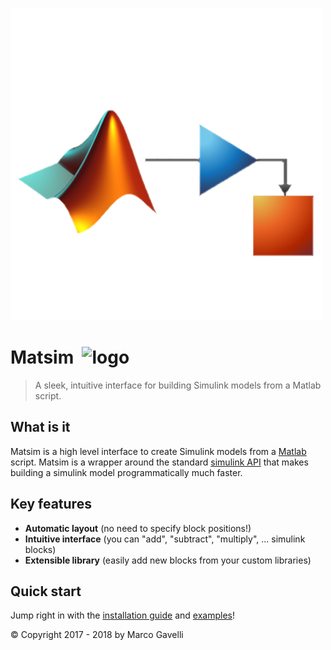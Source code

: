 ﻿![banner](/images/matsim-icon.png)

# Matsim&nbsp;&nbsp;![logo](https://img.shields.io/badge/license-MIT-blue.svg)

> A sleek, intuitive interface for building Simulink models from a Matlab script.

## What is it

Matsim is a high level interface to create Simulink models from a [Matlab](https://www.mathworks.com/) script. Matsim is a wrapper around the standard [simulink API](https://it.mathworks.com/help/simulink/ug/approach-modeling-programmatically.html) that makes building a simulink model programmatically much faster.

## Key features
* **Automatic layout** (no need to specify block positions!)
* **Intuitive interface** (you can "add", "subtract", "multiply", ... simulink blocks)
* **Extensible library** (easily add new blocks from your custom libraries)

## Quick start

Jump right in with the [installation guide](quickstart.md#install) and [examples](quickstart.md#examples)!

© Copyright 2017 - 2018 by Marco Gavelli
